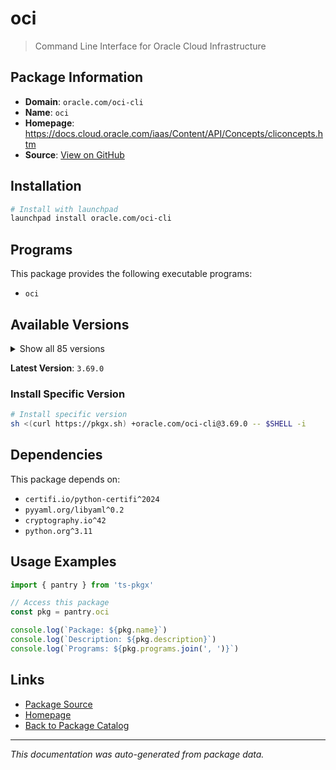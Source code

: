 # oci

> Command Line Interface for Oracle Cloud Infrastructure

## Package Information

- **Domain**: `oracle.com/oci-cli`
- **Name**: `oci`
- **Homepage**: https://docs.cloud.oracle.com/iaas/Content/API/Concepts/cliconcepts.htm
- **Source**: [View on GitHub](https://github.com/pkgxdev/pantry/tree/main/projects/oracle.com/oci-cli/package.yml)

## Installation

```bash
# Install with launchpad
launchpad install oracle.com/oci-cli
```

## Programs

This package provides the following executable programs:

- `oci`

## Available Versions

<details>
<summary>Show all 85 versions</summary>

- `3.69.0`, `3.68.1`, `3.68.0`, `3.67.0`, `3.66.2`
- `3.66.1`, `3.66.0`, `3.65.1`, `3.65.0`, `3.64.1`
- `3.64.0`, `3.63.3`, `3.63.2`, `3.63.0`, `3.62.2`
- `3.62.1`, `3.62.0`, `3.61.0`, `3.60.0`, `3.59.0`
- `3.58.1`, `3.58.0`, `3.57.0`, `3.56.1`, `3.56.0`
- `3.55.0`, `3.54.6`, `3.54.5`, `3.54.4`, `3.54.3`
- `3.54.2`, `3.54.1`, `3.54.0`, `3.53.0`, `3.52.1`
- `3.52.0`, `3.51.9`, `3.51.8`, `3.51.7`, `3.51.6`
- `3.51.5`, `3.51.4`, `3.51.3`, `3.51.2`, `3.51.1`
- `3.51.0`, `3.50.3`, `3.50.2`, `3.50.1`, `3.50.0`
- `3.49.4`, `3.49.3`, `3.49.2`, `3.49.1`, `3.49.0`
- `3.48.3`, `3.48.2`, `3.48.1`, `3.48.0`, `3.47.0`
- `3.46.0`, `3.45.2`, `3.45.1`, `3.45.0`, `3.44.4`
- `3.44.3`, `3.44.2`, `3.44.1`, `3.44.0`, `3.43.2`
- `3.43.1`, `3.43.0`, `3.42.0`, `3.41.0`, `3.40.3`
- `3.40.2`, `3.40.1`, `3.40.0`, `3.39.1`, `3.39.0`
- `3.38.1`, `3.38.0`, `3.37.14`, `3.37.13`, `3.37.12`

</details>

**Latest Version**: `3.69.0`

### Install Specific Version

```bash
# Install specific version
sh <(curl https://pkgx.sh) +oracle.com/oci-cli@3.69.0 -- $SHELL -i
```

## Dependencies

This package depends on:

- `certifi.io/python-certifi^2024`
- `pyyaml.org/libyaml^0.2`
- `cryptography.io^42`
- `python.org^3.11`

## Usage Examples

```typescript
import { pantry } from 'ts-pkgx'

// Access this package
const pkg = pantry.oci

console.log(`Package: ${pkg.name}`)
console.log(`Description: ${pkg.description}`)
console.log(`Programs: ${pkg.programs.join(', ')}`)
```

## Links

- [Package Source](https://github.com/pkgxdev/pantry/tree/main/projects/oracle.com/oci-cli/package.yml)
- [Homepage](https://docs.cloud.oracle.com/iaas/Content/API/Concepts/cliconcepts.htm)
- [Back to Package Catalog](../../../package-catalog.md)

---

*This documentation was auto-generated from package data.*
